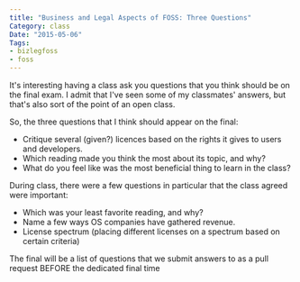 ```yaml
---
title: "Business and Legal Aspects of FOSS: Three Questions"
Category: class
Date: "2015-05-06"
Tags:
- bizlegfoss
- foss
---
```


It's interesting having a class ask you questions that you think should be on the final exam.
I admit that I've seen some of my classmates' answers, but that's also sort of the point of an open class.

So, the three questions that I think should appear on the final:

- Critique several (given?) licences based on the rights it gives to users and developers.
- Which reading made you think the most about its topic, and why?
- What do you feel like was the most beneficial thing to learn in the class?

During class, there were a few questions in particular that the class agreed were important:

- Which was your least favorite reading, and why?
- Name a few ways OS companies have gathered revenue.
- License spectrum (placing different licenses on a spectrum based on certain criteria)

The final will be a list of questions that we submit answers to as a pull request BEFORE the dedicated final time

